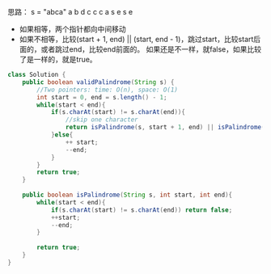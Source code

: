 思路：
s = "abca"
a b d c c c a
s           e
  s       e
- 如果相等，两个指针都向中间移动
- 如果不相等，比较(start + 1, end) || (start, end - 1)，跳过start，比较start后面的，或者跳过end，比较end前面的。 如果还是不一样，就false，如果比较了是一样的，就是true。
```java
class Solution {
    public boolean validPalindrome(String s) {
        //Two pointers: time: O(n), space: O(1)
        int start = 0, end = s.length() - 1;
        while(start < end){
            if(s.charAt(start) != s.charAt(end)){
                //skip one character
                return isPalindrome(s, start + 1, end) || isPalindrome(s, start, end -1);
            }else{
                ++ start;
                --end;
            }
        }
        return true;
    }
    
    public boolean isPalindrome(String s, int start, int end){
        while(start < end){
            if(s.charAt(start) != s.charAt(end)) return false;
            ++start;
            --end;
        }
        
        return true;
    }
}
```
